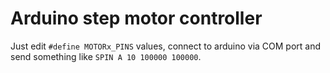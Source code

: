 # Arduino step motor controller

Just edit ```#define MOTORx_PINS``` values, connect to arduino via COM port and send something like ```SPIN A 10 100000 100000```.
